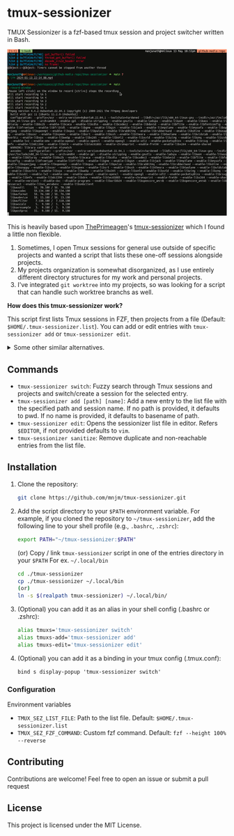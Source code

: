 # tmux-sessionizer

TMUX Sessionizer is a fzf-based tmux session and project switcher written in Bash.

![Demo.gif](https://github.com/mnjm/github-media-repo/blob/main/tmux-sessionizer/demo.gif?raw=true)

This is heavily based upon [ThePrimeagen](https://www.youtube.com/channel/UC8ENHE5xdFSwx71u3fDH5Xw)'s [tmux-sessionizer](https://github.com/ThePrimeagen/.dotfiles/blob/master/bin/.local/scripts/tmux-sessionizer) which I found a little non flexible.

1. Sometimes, I open Tmux sessions for general use outside of specific projects and wanted a script that lists these one-off sessions alongside projects.
2. My projects organization is somewhat disorganized, as I use entirely different directory structures for my work and personal projects.
3. I've integrated `git worktree` into my projects, so was looking for a script that can handle such worktree branchs as well.

**How does this tmux-sessionizer work?**

This script first lists Tmux sessions in FZF, then projects from a file (Default: `$HOME/.tmux-sessionizer.list`). You can add or edit entries with `tmux-sessionizer add` or `tmux-sessionizer edit`.

<details>

   <summary>Some other similar alternatives.</summary>

- [jrmoulton/tmux-sessionizer](https://github.com/jrmoulton/tmux-sessionizer) - more "feature reach" and built using rust
- [joshmedeski/t-smart-tmux-session-manager](https://github.com/joshmedeski/t-smart-tmux-session-manager) - uses [zoxide](https://github.com/ajeetdsouza/zoxide)
- [joshmedeski/sesh](https://github.com/joshmedeski/sesh) - from t-smart-tmux-session-manager's dev built using go

</details>

## Commands

- `tmux-sessionizer switch`: Fuzzy search through Tmux sessions and projects and switch/create a session for the selected entry.
- `tmux-sessionizer add [path] [name]`: Add a new entry to the list file with the specified path and session name. If no path is provided, it defaults to pwd. If no name is provided, it defaults to basename of path.
- `tmux-sessionizer edit`: Opens the sessionizer list file in editor. Refers `$EDITOR`, if not provided defaults to `vim`.
- `tmux-sessionizer sanitize`: Remove duplicate and non-reachable entries from the list file.

## Installation

1. Clone the repository:

   ```bash
   git clone https://github.com/mnjm/tmux-sessionizer.git
   ```

2. Add the script directory to your `$PATH` environment variable. For example, if you cloned the repository to `~/tmux-sessionizer`, add the following line to your shell profile (e.g., `.bashrc`, `.zshrc`):

   ```bash
   export PATH="~/tmux-sessionizer:$PATH"
   ```

   (or) Copy / link `tmux-sessionizer` script in one of the entries directory in your `$PATH` For ex. `~/.local/bin`

   ```bash
   cd ./tmux-sessionizer
   cp ./tmux-sessionizer ~/.local/bin
   (or)
   ln -s $(realpath tmux-sessionizer) ~/.local/bin/
   ```

3. (Optional) you can add it as an alias in your shell config (.bashrc or .zshrc):

   ```bash
   alias tmuxs='tmux-sessionizer switch'
   alias tmuxs-add='tmux-sessionizer add'
   alias tmuxs-edit='tmux-sessionizer edit'
   ```

4. (Optional) you can add it as a binding in your tmux config (.tmux.conf):

   ```tmux
   bind s display-popup 'tmux-sessionizer switch'
   ```

### Configuration

Environment variables

- `TMUX_SEZ_LIST_FILE`: Path to the list file. Default: `$HOME/.tmux-sessionizer.list`
- `TMUX_SEZ_FZF_COMMAND`: Custom fzf command. Default: `fzf --height 100% --reverse`


## Contributing

Contributions are welcome! Feel free to open an issue or submit a pull request

## License

This project is licensed under the MIT License.
